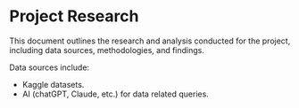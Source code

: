 # Project Research 

This document outlines the research and analysis conducted for the project, including data sources, methodologies, and findings.

Data sources include:

- Kaggle datasets.
- AI (chatGPT, Claude, etc.) for data related queries.